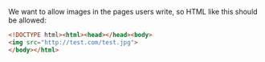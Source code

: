 We want to allow images in the pages users write, so HTML like this
should be allowed:

```html
<!DOCTYPE html><html><head></head><body>
<img src="http://test.com/test.jpg">
</body></html>
```
